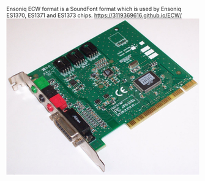 Ensoniq ECW format is a SoundFont format which is used by Ensoniq ES1370, ES1371 and ES1373 chips.
<https://3119369616.github.io/ECW/>
![](ensoniq_audio_card.jpg)
